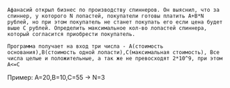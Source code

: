     Афанасий открыл бизнес по производству спиннеров. Он выяснил, что за спиннер, у которого N лопастей, покупатели готовы платить A+B*N рублей, но при этом покупатель не станет покупать его если цена будет выше C рублей. Определить максимальное кол-во лопастей спиннера, который согласится приобрести покупатель.

    Программа получает на вход три числа - A(стоимость основания),B(стоимость одной лопасти),C(максимальная стоимость), Все числа целые и положительные, а так же не превосходят 2*10^9, при этом А<=C

Пример: A=20,B=10,C=55 -> N=3
